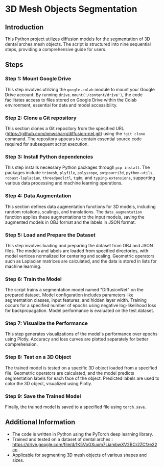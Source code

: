 # 3D Mesh Objects Segmentation

## Introduction

This Python project utilizes diffusion models for the segmentation of 3D dental arches mesh objects. The script is structured into nine sequential steps, providing a comprehensive guide for users.

## Steps

### Step 1: Mount Google Drive

This step involves utilizing the `google.colab` module to mount your Google Drive account. By running `drive.mount('/content/drive')`, the code facilitates access to files stored on Google Drive within the Colab environment, essential for data and model accessibility.

### Step 2: Clone a Git repository

This section clones a Git repository from the specified URL (https://github.com/nmwsharp/diffusion-net.git) using the `!git clone` command. The repository appears to contain essential source code required for subsequent script execution.

### Step 3: Install Python dependencies

This step installs necessary Python packages through `pip install`. The packages include `trimesh`, `plyfile`, `polyscope`, `potpourri3d`, `python-utils`, `robust-laplacian`, `threadpoolctl`, `tqdm`, and `typing-extensions`, supporting various data processing and machine learning operations.

### Step 4: Data Augmentation

This section defines data augmentation functions for 3D models, including random rotations, scalings, and translations. The `data_augmentation` function applies these augmentations to the input models, saving the augmented models in OBJ format and the labels in JSON format.

### Step 5: Load and Prepare the Dataset

This step involves loading and preparing the dataset from OBJ and JSON files. The models and labels are loaded from specified directories, with model vertices normalized for centering and scaling. Geometric operators such as Laplacian matrices are calculated, and the data is stored in lists for machine learning.

### Step 6: Train the Model

The script trains a segmentation model named "DiffusionNet" on the prepared dataset. Model configuration includes parameters like segmentation classes, input features, and hidden layer width. Training occurs for a specified number of epochs using negative log-likelihood loss for backpropagation. Model performance is evaluated on the test dataset.

### Step 7: Visualize the Performance

This step generates visualizations of the model's performance over epochs using Plotly. Accuracy and loss curves are plotted separately for better comprehension.

### Step 8: Test on a 3D Object

The trained model is tested on a specific 3D object loaded from a specified file. Geometric operators are calculated, and the model predicts segmentation labels for each face of the object. Predicted labels are used to color the 3D object, visualized using Plotly.

### Step 9: Save the Trained Model

Finally, the trained model is saved to a specified file using `torch.save`.

## Additional Information

- The code is written in Python using the PyTorch deep learning library.
- Trained and tested on a dataset of dental arches : https://drive.google.com/file/d/1K5VoGXuom7LiambwXV2BCr2ZCfze22cq  .
- Applicable for segmenting 3D mesh objects of various shapes and sizes.
